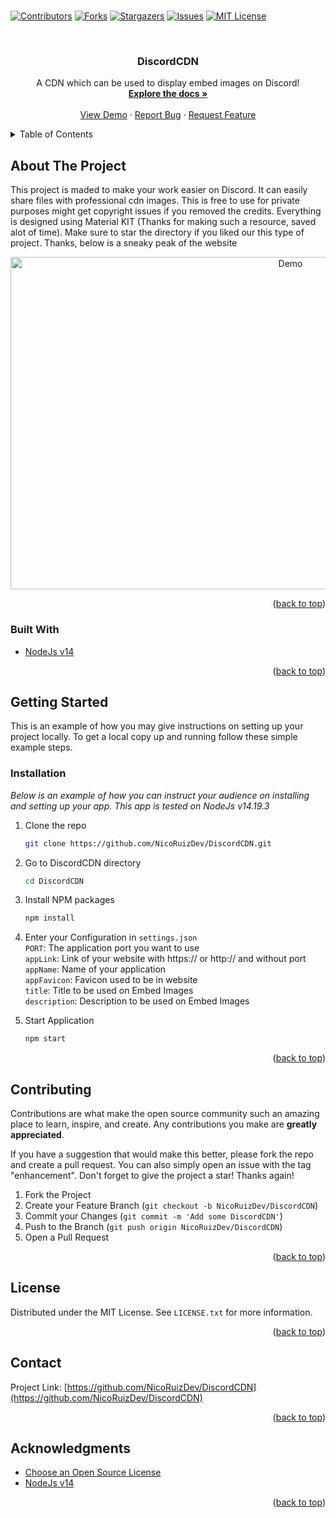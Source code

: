 # <div id="top"></div>
<!--
*** Hi
-->



<!-- PROJECT SHIELDS -->
<!--
*** I'm using markdown "reference style" links for readability.
*** Reference links are enclosed in brackets [ ] instead of parentheses ( ).
*** See the bottom of this document for the declaration of the reference variables
*** for contributors-url, forks-url, etc. This is an optional, concise syntax you may use.
*** https://www.markdownguide.org/basic-syntax/#reference-style-links
-->
[![Contributors][contributors-shield]][contributors-url]
[![Forks][forks-shield]][forks-url]
[![Stargazers][stars-shield]][stars-url]
[![Issues][issues-shield]][issues-url]
[![MIT License][license-shield]][license-url]



<!-- PROJECT LOGO -->
<br />
<div align="center">
  

  <h3 align="center">DiscordCDN</h3>

  <p align="center">
    A CDN which can be used to display embed images on Discord!
    <br />
    <a href="https://github.com/NicoRuizDev/DiscordCDN"><strong>Explore the docs »</strong></a>
    <br />
    <br />
    <a href="https://github.com/NicoRuizDev/DiscordCDN">View Demo</a>
    ·
    <a href="https://github.com/NicoRuizDev/DiscordCDN/issues">Report Bug</a>
    ·
    <a href="https://github.com/NicoRuizDev/DiscordCDN/issues">Request Feature</a>
  </p>
</div>



<!-- TABLE OF CONTENTS -->
<details>
  <summary>Table of Contents</summary>
  <ol>
    <li><a href="#about-the-project">About The Project</a></li>
    <li><a href="#installation">Installation</a></li>
    <li><a href="#contributing">Contributing</a></li>
    <li><a href="#license">License</a></li>
    <li><a href="#contact">Contact</a></li>
    <li><a href="#acknowledgments">Acknowledgments</a></li>
  </ol>
</details>



<!-- ABOUT THE PROJECT -->
## About The Project

This project is maded to make your work easier on Discord. It can easily share files with professional cdn images. This is free to use for private purposes might get copyright issues if you removed the credits. Everything is designed using Material KIT (Thanks for making such a resource, saved alot of time). Make sure to star the directory if you liked our this type of project. Thanks, below is a sneaky peak of the website


<div align="center">
<img src="https://i.imgur.com/Kcxquj9.png" alt="Demo" width="880" height="532">
</div>

<p align="right">(<a href="#top">back to top</a>)</p>



### Built With

* [NodeJs v14](https://nodejs.org)

<p align="right">(<a href="#top">back to top</a>)</p>



<!-- GETTING STARTED -->
## Getting Started

This is an example of how you may give instructions on setting up your project locally.
To get a local copy up and running follow these simple example steps.


### Installation

_Below is an example of how you can instruct your audience on installing and setting up your app. This app is tested on NodeJs v14.19.3_

1. Clone the repo
   ```sh
   git clone https://github.com/NicoRuizDev/DiscordCDN.git
   ```
2. Go to DiscordCDN directory
   ```sh
   cd DiscordCDN
   ```
3. Install NPM packages
   ```sh
   npm install
   ```
4. Enter your Configuration in `settings.json`<br>
   `PORT`: The application port you want to use<br>
   `appLink`: Link of your website with https:// or http:// and without port<br>
   `appName`: Name of your application<br>
   `appFavicon`: Favicon used to be in website<br>
   `title`: Title to be used on Embed Images<br>
   `description`: Description to be used on Embed Images<br>

  
5. Start Application
   ```sh
   npm start
   ```


<p align="right">(<a href="#top">back to top</a>)</p>



<!-- CONTRIBUTING -->
## Contributing

Contributions are what make the open source community such an amazing place to learn, inspire, and create. Any contributions you make are **greatly appreciated**.

If you have a suggestion that would make this better, please fork the repo and create a pull request. You can also simply open an issue with the tag "enhancement".
Don't forget to give the project a star! Thanks again!

1. Fork the Project
2. Create your Feature Branch (`git checkout -b NicoRuizDev/DiscordCDN`)
3. Commit your Changes (`git commit -m 'Add some DiscordCDN'`)
4. Push to the Branch (`git push origin NicoRuizDev/DiscordCDN`)
5. Open a Pull Request

<p align="right">(<a href="#top">back to top</a>)</p>



<!-- LICENSE -->
## License

Distributed under the MIT License. See `LICENSE.txt` for more information.

<p align="right">(<a href="#top">back to top</a>)</p>



<!-- CONTACT -->
## Contact

Project Link: [https://github.com/NicoRuizDev/DiscordCDN](https://github.com/NicoRuizDev/DiscordCDN)

<p align="right">(<a href="#top">back to top</a>)</p>



<!-- ACKNOWLEDGMENTS -->
## Acknowledgments

* [Choose an Open Source License](https://choosealicense.com)
* [NodeJs v14](https://nodejs.org)


<p align="right">(<a href="#top">back to top</a>)</p>



<!-- MARKDOWN LINKS & IMAGES -->
<!-- https://www.markdownguide.org/basic-syntax/#reference-style-links -->
[contributors-shield]: https://img.shields.io/github/contributors/NicoRuizDev/DiscordCDN.svg?style=for-the-badge
[contributors-url]: https://github.com/NicoRuizDev/DiscordCDN/graphs/contributors
[forks-shield]: https://img.shields.io/github/forks/NicoRuizDev/DiscordCDN.svg?style=for-the-badge
[forks-url]: https://github.com/NicoRuizDev/DiscordCDN/network/members
[stars-shield]: https://img.shields.io/github/stars/NicoRuizDev/DiscordCDN.svg?style=for-the-badge
[stars-url]: https://github.com/NicoRuizDev/DiscordCDN/stargazers
[issues-shield]: https://img.shields.io/github/issues/NicoRuizDev/DiscordCDN.svg?style=for-the-badge
[issues-url]: https://github.com/NicoRuizDev/DiscordCDN/issues
[license-shield]: https://img.shields.io/github/license/NicoRuizDev/DiscordCDN.svg?style=for-the-badge
[license-url]: https://github.com/NicoRuizDev/DiscordCDN/blob/master/LICENSE.txt
[product-screenshot]: images/screenshot.png
